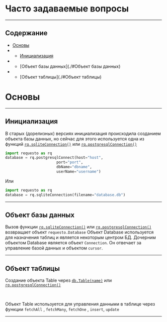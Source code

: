 # Часто задаваемые вопросы

---

## Содержание

* [Основы](./#Основы)
* * [Инициализация](./#Инициализация)
* * [Объект базы данных](./#Объект базы данных)
* * [Объект таблицы](./#Объект таблицы)


# Основы

---
## Инициализация

В старых (дорелизных) версиях инициализация происходила созданием объекта базы данных,
но сейчас для этого используется одна из функций [`rq.sqliteConnection()`](manuals.md/#sqliteConnection)
или [`rq.postgresqlConnection()`](manuals.md/#postgresqlConnection)
```python
import requesto as rq
database = rq.postgresqlConnect(host="host",
                       port="port",
                       dbName="dbname",
                       userName="username")
```
Или 
```python
import requesto as rq
database = rq.sqliteConnection(filename="database.db")
```
---
## Объект базы данных

Вызов функции [`rq.sqliteConnection()`](manuals.md/#sqliteConnection) или [`rq.postgresqlConnection()`](manuals.md/#postgresqlConnection)
возвращает объект ```requesto.Database```
Объект Database используется для назначения таблиц и является некоторым центром БД. Дочерним объектом
Database является объект `Connection`. Он отвечает за управление базой данных и объектом `cursor`.

---

## Объект таблицы

Создание объекта Table через [`db.Table(name)`](manuals.md/#) или [`rq.postgresqlConnection()`](manuals.md/#postgresqlConnection)

<br>

Объект Table используется для управления данными в таблице через функции `fetchAll` , `fetchMany`, `fetchOne`
, `insert`, `update`

---
